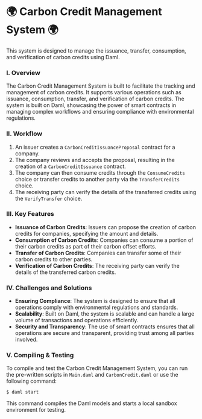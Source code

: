 # 🌍 Carbon Credit Management System 🌍

This system is designed to manage the issuance, transfer, consumption, and verification of carbon credits using Daml.

### I. Overview

The Carbon Credit Management System is built to facilitate the tracking and management of carbon credits. It supports various operations such as issuance, consumption, transfer, and verification of carbon credits. The system is built on Daml, showcasing the power of smart contracts in managing complex workflows and ensuring compliance with environmental regulations.

### II. Workflow

1. An issuer creates a `CarbonCreditIssuanceProposal` contract for a company.
2. The company reviews and accepts the proposal, resulting in the creation of a `CarbonCreditIssuance` contract.
3. The company can then consume credits through the `ConsumeCredits` choice or transfer credits to another party via the `TransferCredits` choice.
4. The receiving party can verify the details of the transferred credits using the `VerifyTransfer` choice.

### III. Key Features

- **Issuance of Carbon Credits**: Issuers can propose the creation of carbon credits for companies, specifying the amount and details.
- **Consumption of Carbon Credits**: Companies can consume a portion of their carbon credits as part of their carbon offset efforts.
- **Transfer of Carbon Credits**: Companies can transfer some of their carbon credits to other parties.
- **Verification of Carbon Credits**: The receiving party can verify the details of the transferred carbon credits.

### IV. Challenges and Solutions

- **Ensuring Compliance**: The system is designed to ensure that all operations comply with environmental regulations and standards.
- **Scalability**: Built on Daml, the system is scalable and can handle a large volume of transactions and operations efficiently.
- **Security and Transparency**: The use of smart contracts ensures that all operations are secure and transparent, providing trust among all parties involved.

### V. Compiling & Testing

To compile and test the Carbon Credit Management System, you can run the pre-written scripts in `Main.daml` and `CarbonCredit.daml` or use the following command:

```
$ daml start
```

This command compiles the Daml models and starts a local sandbox environment for testing.
